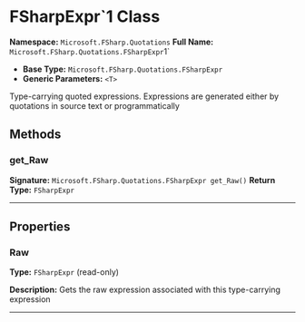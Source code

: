 # FSharpExpr`1 Class

**Namespace:** `Microsoft.FSharp.Quotations`
**Full Name:** `Microsoft.FSharp.Quotations.FSharpExpr`1`
- **Base Type:** `Microsoft.FSharp.Quotations.FSharpExpr`
- **Generic Parameters:** `<T>`

Type-carrying quoted expressions. Expressions are generated either
 by quotations in source text or programmatically

## Methods

### get_Raw

**Signature:** `Microsoft.FSharp.Quotations.FSharpExpr get_Raw()`
**Return Type:** `FSharpExpr`

---

## Properties

### Raw

**Type:** `FSharpExpr` (read-only)

**Description:** Gets the raw expression associated with this type-carrying expression

---
